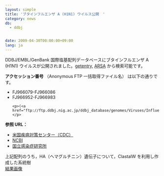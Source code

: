 ```yaml
---
layout: simple
title: 'ブタインフルエンザ A (H1N1) ウイルス公開　'
category: news
db:
  - ddbj


date: 2009-04-30T00:00:00+09:00
lang: ja
---
```


<html>DDBJ/EMBL/GenBank 国際塩基配列データベースにブタインフルエンザ A (H1N1) ウイルスが公開されました。<a href="http://getentry.ddbj.nig.ac.jp/top-j.html">getentry</a>, <a href="http://arsa.ddbj.nig.ac.jp/top-j.html">ARSA</a> から検索可能です。

<p><b>アクセッション番号</b> （Anonymous FTP 一括取得ファイル名） は以下の通りです。</p>

<ul>
    <li>FJ966079-FJ966086</li>
    <li>FJ966952-FJ966983</li>

    <p>(<a href="ftp://ftp.ddbj.nig.ac.jp/ddbj_database/genomes/Viruses/Influenza/Influenza_A_virus.ff.gz">Influenza_A_virus.ff.gz</a>)</p>
</ul>

<p><b>参照 URL：</b></p>

<ul>
    <li><a href="http://www.cdc.gov/swineflu/" target="_blank">米国疾病対策センター（CDC）</a></li>
    <li><a href="http://www.ncbi.nlm.nih.gov/genomes/FLU/SwineFlu.html" target="_blank">NCBI</a></li>
    <li><a href="http://www.nih.go.jp/niid/index.html" target="_blank">国立感染症研究所</a></li>
</ul>

<p>上記配列のうち，HA（ヘマグルチニン）遺伝子について，ClastalW を利用し作成した系統樹<br><a href="{{ site.baseurl }}/assets/images/news/SIAV.gif" target="_blank">結果画像</a>
    <!--（検索実行日：2009.5.1）-->
</p>
</html>
